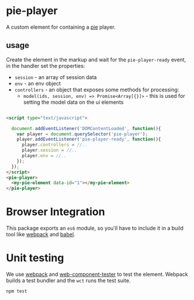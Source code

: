 # pie-player

A custom element for containing a [pie](http;//github.com/PieLabs) player.

## usage

Create the element in the markup and wait for the `pie-player-ready` event, in the handler set the properties:

* `session` - an array of session data
* `env` - an env object 
* `controllers` - an object that exposes some methods for processing: 
  * `model(ids, session, env) => Promise<Array[{}]>` - this is used for setting the model data on the ui elements

```html

<script type="text/javascript">

  document.addEventListener('DOMContentLoaded', function(){
    var player = document.querySelector('pie-player');
    player.addEventListener('pie-player-ready', function(){
      player.controllers = //..
      player.session = //..
      player.env = //..
    });
  });
</script>
<pie-player>
  <my-pie-element data-id="1"></my-pie-element>
</pie-player>
```

# Browser Integration

This package exports an `es6` module, so you'll have to include it in a build tool like [webpack](http://webpack.github.io) and [babel](http://babel.github.io).

# Unit testing

We use [webpack](http://webpack.github.io) and [web-component-tester](http://github.com/Polymer/web-component-tester) to test the element. Webpack builds a test bundler and the `wct` runs the test suite.

``` 
npm test
```